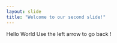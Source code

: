 ```yaml
---
layout: slide
title: "Welcome to our second slide!"
---
```

Hello World
Use the left arrow to go back !

